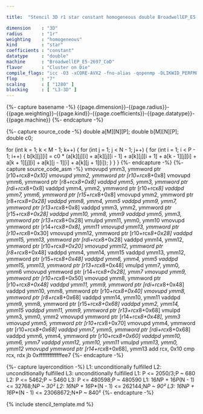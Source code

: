 ```yaml
---

title:  "Stencil 3D r1 star constant homogeneous double BroadwellEP_E5-2697_CoD"

dimension    : "3D"
radius       : "1r"
weighting    : "homogeneous"
kind         : "star"
coefficients : "constant"
datatype     : "double"
machine      : "BroadwellEP_E5-2697_CoD"
flavor       : "Cluster on Die"
compile_flags: "icc -O3 -xCORE-AVX2 -fno-alias -qopenmp -DLIKWID_PERFMON -Ilikwid-4.3.2/include -Llikwid-4.3.2/lib -Iheaders/dummy.c stencil_compilable.c -o stencil -llikwid"
flop         : "7"
scaling      : [ "1280" ]
blocking     : [ "L3-3D" ]
---
```


{%- capture basename -%}
{{page.dimension}}-{{page.radius}}-{{page.weighting}}-{{page.kind}}-{{page.coefficients}}-{{page.datatype}}-{{page.machine}}
{%- endcapture -%}

{%- capture source_code -%}
double a[M][N][P];
double b[M][N][P];
double c0;

for (int k = 1; k < M - 1; k++) {
  for (int j = 1; j < N - 1; j++) {
    for (int i = 1; i < P - 1; i++) {
      b[k][j][i] =
          c0 * (a[k][j][i] + a[k][j][i - 1] + a[k][j][i + 1] +
                a[k - 1][j][i] + a[k + 1][j][i] + a[k][j - 1][i] +
                a[k][j + 1][i]);
    }
  }
}
{%- endcapture -%}
{%- capture source_code_asm -%}
vmovupd ymm3, ymmword ptr [r10+rcx*8+0x10]
vmovupd ymm2, ymmword ptr [r10+rcx*8+0x8]
vmovupd ymm6, ymmword ptr [r8+rcx*8+0x8]
vaddpd ymm5, ymm3, ymmword ptr [rdi+rcx*8+0x8]
vaddpd ymm4, ymm2, ymmword ptr [r10+rcx*8]
vaddpd ymm7, ymm6, ymmword ptr [r15+rcx*8+0x8]
vmovupd ymm2, ymmword ptr [r8+rcx*8+0x28]
vaddpd ymm8, ymm4, ymm5
vaddpd ymm9, ymm7, ymmword ptr [r13+rcx*8+0x8]
vaddpd ymm3, ymm2, ymmword ptr [r15+rcx*8+0x28]
vaddpd ymm10, ymm8, ymm9
vaddpd ymm5, ymm3, ymmword ptr [r13+rcx*8+0x28]
vmulpd ymm11, ymm0, ymm10
vmovupd ymmword ptr [r14+rcx*8+0x8], ymm11
vmovupd ymm13, ymmword ptr [r10+rcx*8+0x30]
vmovupd ymm12, ymmword ptr [r10+rcx*8+0x28]
vaddpd ymm15, ymm13, ymmword ptr [rdi+rcx*8+0x28]
vaddpd ymm14, ymm12, ymmword ptr [r10+rcx*8+0x20]
vmovupd ymm12, ymmword ptr [r8+rcx*8+0x48]
vaddpd ymm4, ymm14, ymm15
vaddpd ymm13, ymm12, ymmword ptr [r15+rcx*8+0x48]
vaddpd ymm6, ymm4, ymm5
vaddpd ymm15, ymm13, ymmword ptr [r13+rcx*8+0x48]
vmulpd ymm7, ymm0, ymm6
vmovupd ymmword ptr [r14+rcx*8+0x28], ymm7
vmovupd ymm9, ymmword ptr [r10+rcx*8+0x50]
vmovupd ymm8, ymmword ptr [r10+rcx*8+0x48]
vaddpd ymm11, ymm9, ymmword ptr [rdi+rcx*8+0x48]
vaddpd ymm10, ymm8, ymmword ptr [r10+rcx*8+0x40]
vmovupd ymm8, ymmword ptr [r8+rcx*8+0x68]
vaddpd ymm14, ymm10, ymm11
vaddpd ymm9, ymm8, ymmword ptr [r15+rcx*8+0x68]
vaddpd ymm2, ymm14, ymm15
vaddpd ymm11, ymm9, ymmword ptr [r13+rcx*8+0x68]
vmulpd ymm3, ymm0, ymm2
vmovupd ymmword ptr [r14+rcx*8+0x48], ymm3
vmovupd ymm5, ymmword ptr [r10+rcx*8+0x70]
vmovupd ymm4, ymmword ptr [r10+rcx*8+0x68]
vaddpd ymm7, ymm5, ymmword ptr [rdi+rcx*8+0x68]
vaddpd ymm6, ymm4, ymmword ptr [r10+rcx*8+0x60]
vaddpd ymm10, ymm6, ymm7
vaddpd ymm12, ymm10, ymm11
vmulpd ymm13, ymm0, ymm12
vmovupd ymmword ptr [r14+rcx*8+0x68], ymm13
add rcx, 0x10
cmp rcx, rdx
jb 0xfffffffffffffee7
{%- endcapture -%}

{%- capture layercondition -%}
L1: unconditionally fulfilled
L2: unconditionally fulfilled
L3: unconditionally fulfilled
L1: P <= 2050/3;P ~ 680
L2: P <= 5462;P ~ 5460
L3: P <= 480598;P ~ 480590
L1: 16*N*P + 16*P*(N - 1) <= 32768;N*P ~ 30²
L2: 16*N*P + 16*P*(N - 1) <= 262144;N*P ~ 90²
L3: 16*N*P + 16*P*(N - 1) <= 23068672;N*P ~ 840²
{%- endcapture -%}

{% include stencil_template.md %}
